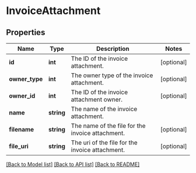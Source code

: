 # InvoiceAttachment

## Properties
Name | Type | Description | Notes
------------ | ------------- | ------------- | -------------
**id** | **int** | The ID of the invoice attachment. | [optional] 
**owner_type** | **int** | The owner type of the invoice attachment. | [optional] 
**owner_id** | **int** | The ID of the invoice attachment owner. | [optional] 
**name** | **string** | The name of the invoice attachment. | 
**filename** | **string** | The name of the file for the invoice attachment. | [optional] 
**file_uri** | **string** | The uri of the file for the invoice attachment. | [optional] 

[[Back to Model list]](../README.md#documentation-for-models) [[Back to API list]](../README.md#documentation-for-api-endpoints) [[Back to README]](../README.md)


